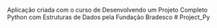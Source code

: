 Aplicação criada com o curso de Desenvolvendo um Projeto Completo Python com Estruturas de Dados pela Fundação Bradesco
#   P r o j e c t _ P y  
 